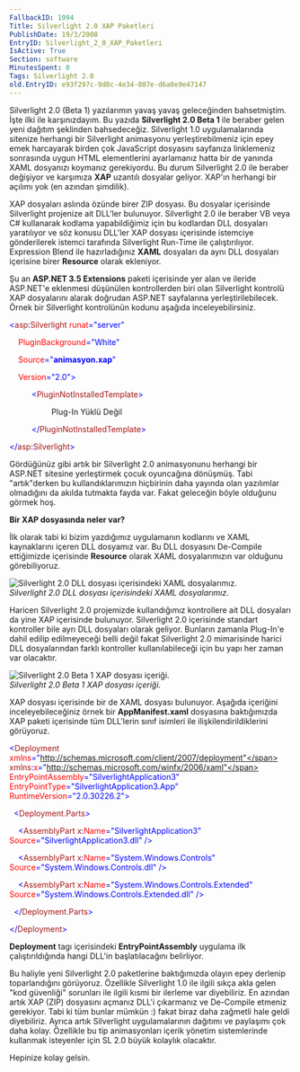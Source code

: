 ```yaml
---
FallbackID: 1994
Title: Silverlight 2.0 XAP Paketleri
PublishDate: 19/3/2008
EntryID: Silverlight_2_0_XAP_Paketleri
IsActive: True
Section: software
MinutesSpent: 0
Tags: Silverlight 2.0
old.EntryID: e93f297c-9d8c-4e34-807e-d6a0e9e47147
---
```

Silverlight 2.0 (Beta 1) yazılarımın yavaş yavaş geleceğinden
bahsetmiştim. İşte ilki ile karşınızdayım. Bu yazıda **Silverlight 2.0
Beta 1** ile beraber gelen yeni dağıtım şeklinden bahsedeceğiz.
Silverlight 1.0 uygulamalarında sitenize herhangi bir Silverlight
animasyonu yerleştirebilmeniz için epey emek harcayarak birden çok
JavaScript dosyasını sayfanıza linklemeniz sonrasında uygun HTML
elementlerini ayarlamanız hatta bir de yanında XAML dosyanızı koymanız
gerekiyordu. Bu durum Silverlight 2.0 ile beraber değişiyor ve karşımıza
**XAP** uzantılı dosyalar geliyor. XAP'ın herhangi bir açılımı yok (en
azından şimdilik).

XAP dosyaları aslında özünde birer ZIP dosyası. Bu dosyalar içerisinde
Silverlight projenize ait DLL'ler bulunuyor. Silverlight 2.0 ile beraber
VB veya C\# kullanarak kodlama yapabildiğimiz için bu kodlardan DLL
dosyaları yaratılıyor ve söz konusu DLL'ler XAP dosyası içerisinde
istemciye gönderilerek istemci tarafında Silverlight Run-Time ile
çalıştırılıyor. Expression Blend ile hazırladığınız **XAML** dosyaları
da aynı DLL dosyaları içerisine birer **Resource** olarak ekleniyor.

Şu an **ASP.NET 3.5 Extensions** paketi içerisinde yer alan ve ileride
ASP.NET'e eklenmesi düşünülen kontrollerden biri olan Silverlight
kontrolü XAP dosyalarını alarak doğrudan ASP.NET sayfalarına
yerleştirilebilecek. Örnek bir Silverlight kontrolünün kodunu aşağıda
inceleyebilirsiniz.

<span style="color: blue;">\<</span><span
style="color: #a31515;">asp</span><span
style="color: blue;">:</span><span
style="color: #a31515;">Silverlight</span> <span
style="color: red;">runat</span><span
style="color: blue;">="server"</span>

    <span style="color: red;">PluginBackground</span><span
style="color: blue;">="White"</span>

    <span style="color: red;">Source</span><span
style="color: blue;">="**animasyon.xap**"</span>

    <span style="color: red;">Version</span><span
style="color: blue;">="2.0"\></span>

          <span style="color: blue;">\<</span><span
style="color: #a31515;">PluginNotInstalledTemplate</span><span
style="color: blue;">\></span>

                   Plug-In Yüklü Değil

          <span style="color: blue;">\</</span><span
style="color: #a31515;">PluginNotInstalledTemplate</span><span
style="color: blue;">\></span>

<span style="color: blue;">\</</span><span
style="color: #a31515;">asp</span><span
style="color: blue;">:</span><span
style="color: #a31515;">Silverlight</span><span
style="color: blue;">\></span>

Gördüğünüz gibi artık bir Silverlight 2.0 animasyonunu herhangi bir
ASP.NET sitesine yerleştirmek çocuk oyuncağına dönüşmüş. Tabi
"artık"derken bu kullandıklarımızın hiçbirinin daha yayında olan
yazılımlar olmadığını da akılda tutmakta fayda var. Fakat geleceğin
böyle olduğunu görmek hoş.

**Bir XAP dosyasında neler var?**

İlk olarak tabi ki bizim yazdığımız uygulamanın kodlarını ve XAML
kaynaklarını içeren DLL dosyamız var. Bu DLL dosyasını De-Compile
ettiğimizde içerisinde **Resource** olarak XAML dosyalarımızın var
olduğunu görebiliyoruz.

![Silverlight 2.0 DLL dosyası içerisindeki XAML
dosyalarımız.](media/Silverlight_2_0_XAP_Paketleri/18032008_2.png)\
*Silverlight 2.0 DLL dosyası içerisindeki XAML dosyalarımız.*

Haricen Silverlight 2.0 projemizde kullandığımız kontrollere ait DLL
dosyaları da yine XAP içerisinde bulunuyor. Silverlight 2.0 içerisinde
standart kontroller bile ayrı DLL dosyaları olarak geliyor. Bunların
zamanla Plug-In'e dahil edilip edilmeyeceği belli değil fakat
Silverlight 2.0 mimarisinde harici DLL dosyalarından farklı kontroller
kullanılabileceği için bu yapı her zaman var olacaktır.

![Silverlight 2.0 Beta 1 XAP dosyası
içeriği.](media/Silverlight_2_0_XAP_Paketleri/18032008_1.png)\
*Silverlight 2.0 Beta 1 XAP dosyası içeriği.*

XAP dosyası içerisinde bir de XAML dosyası bulunuyor. Aşağıda içeriğini
inceleyebileceğiniz örnek bir **AppManifest.xaml** dosyasına
baktığımızda XAP paketi içerisinde tüm DLL'lerin sınıf isimleri ile
ilişkilendirildiklerini görüyoruz.

<span style="color: blue;">\<</span><span
style="color: #a31515;">Deployment</span> <span
style="color: red;">xmlns</span><span
style="color: blue;">="http://schemas.microsoft.com/client/2007/deployment"</span>
<span style="color: #a31515;">xmlns</span><span
style="color: blue;">:</span><span style="color: red;">x</span><span
style="color: blue;">="http://schemas.microsoft.com/winfx/2006/xaml"</span>
<span style="color: red;">EntryPointAssembly</span><span
style="color: blue;">="SilverlightApplication3"</span> <span
style="color: red;">EntryPointType</span><span
style="color: blue;">="SilverlightApplication3.App"</span> <span
style="color: red;">RuntimeVersion</span><span
style="color: blue;">="2.0.30226.2"\></span>

  <span style="color: blue;">\<</span><span
style="color: #a31515;">Deployment.Parts</span><span
style="color: blue;">\></span>

    <span style="color: blue;">\<</span><span
style="color: #a31515;">AssemblyPart</span> <span
style="color: #a31515;">x</span><span style="color: blue;">:</span><span
style="color: red;">Name</span><span
style="color: blue;">="SilverlightApplication3"</span> <span
style="color: red;">Source</span><span
style="color: blue;">="SilverlightApplication3.dll"</span> <span
style="color: blue;">/\></span>

    <span style="color: blue;">\<</span><span
style="color: #a31515;">AssemblyPart</span> <span
style="color: #a31515;">x</span><span style="color: blue;">:</span><span
style="color: red;">Name</span><span
style="color: blue;">="System.Windows.Controls"</span> <span
style="color: red;">Source</span><span
style="color: blue;">="System.Windows.Controls.dll"</span> <span
style="color: blue;">/\></span>

    <span style="color: blue;">\<</span><span
style="color: #a31515;">AssemblyPart</span> <span
style="color: #a31515;">x</span><span style="color: blue;">:</span><span
style="color: red;">Name</span><span
style="color: blue;">="System.Windows.Controls.Extended"</span> <span
style="color: red;">Source</span><span
style="color: blue;">="System.Windows.Controls.Extended.dll"</span>
<span style="color: blue;">/\></span>

  <span style="color: blue;">\</</span><span
style="color: #a31515;">Deployment.Parts</span><span
style="color: blue;">\></span>

<span style="color: blue;">\</</span><span
style="color: #a31515;">Deployment</span><span
style="color: blue;">\></span>

**Deployment** tagı içerisindeki **EntryPointAssembly** uygulama ilk
çalıştırıldığında hangi DLL'in başlatılacağını belirliyor.

Bu haliyle yeni Silverlight 2.0 paketlerine baktığımızda olayın epey
derlenip toparlandığını görüyoruz. Özellikle Silverlight 1.0 ile ilgili
sıkça akla gelen "kod güvenliği" sorunları ile ilgili kısmi bir ilerleme
var diyebiliriz. En azından artık XAP (ZIP) dosyasını açmanız DLL'i
çıkarmanız ve De-Compile etmeniz gerekiyor. Tabi ki tüm bunlar mümkün :)
fakat biraz daha zağmetli hale geldi diyebiliriz. Ayrıca artık
Silverlight uygulamalarının dağıtımı ve paylaşımı çok daha kolay.
Özellikle bu tip animasyonları içerik yönetim sistemlerinde kullanmak
isteyenler için SL 2.0 büyük kolaylık olacaktır.

Hepinize kolay gelsin.


